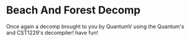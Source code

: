 # Beach And Forest Decomp 

Once again a decomp brought to you by QuantumV using the Quantum's and CST1229's decompiler! have fun!
